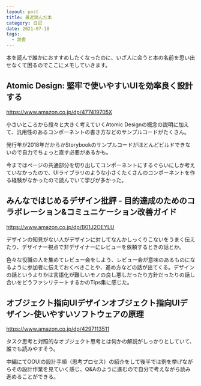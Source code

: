 ```yaml
---
layout: post
title: 最近読んだ本
category: 日記
date: 2021-07-18
tags:
  - 読書
---
```


本を読んで誰かにおすすめしたくなったのに、いざ人に会うと本の名前を思い出せなくて困るのでここにメモしていきます。

## Atomic Design: 堅牢で使いやすいUIを効率良く設計する

https://www.amazon.co.jp/dp/477419705X

小さいところから段々と大きく考えていくAtomic Designの概念の説明に加えて、汎用性のあるコンポーネントの書き方などのサンプルコードがたくさん。

発行年が2018年だからかStorybookのサンプルコードがほとんどビルドできないので自力でちょっと直す必要があるかも。

今まではページの共通部分を切り出してコンポーネントにするぐらいにしか考えていなかったので、UIライブラリのような小さくたくさんのコンポーネントを作る経験がなかったので読んでいて学びが多かった。

## みんなではじめるデザイン批評 - 目的達成のためのコラボレーション&コミュニケーション改善ガイド

https://www.amazon.co.jp/dp/B01J2OEYLU

デザインの知見がない人がデザインに対してなんかしっくりこないをうまく伝えたり、デザイナー視点で非デザイナーにレビューを依頼するときの話とか。

色々な役職の人を集めてレビュー会をしよう、レビュー会が意味のあるものになるように参加者に伝えておくべきことや、進め方などの話が出てくる。デザインの話というよりかは言語化が難しいモノの良し悪しだったり方針だったりの話し合いをどうファシリテートするかのTips集に感じた。

## オブジェクト指向UIデザインオブジェクト指向UIデザイン-使いやすいソフトウェアの原理

https://www.amazon.co.jp/dp/4297113511

タスク思考と対照的なオブジェクト思考とは何かの解説がしっかりとしていて、誰でも読みやすそう。

中編にてOOUIの設計手順（思考プロセス）の紹介をして後半では例を挙げながらその設計作業を見ていく感じ、Q&Aのように進むので自分で考えながら読み進めることができる。
